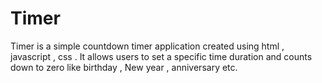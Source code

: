 # Timer
Timer  is a simple countdown timer application created using html , javascript , css . It allows users to set a specific time duration and counts down to zero like birthday , New year , anniversary etc.
